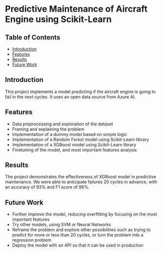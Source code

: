 # Predictive Maintenance of Aircraft Engine using Scikit-Learn

## Table of Contents
- [Introduction](#introduction)
- [Features](#features)
- [Results](#results)
- [Future Work](#future-work)

## Introduction

This project implements a model predicting if the aircraft engine is going to fail in the next cycles. It uses an open data source from Azure AI. 

## Features

- Data preprocessing and exploration of the dataset
- Framing and explaining the problem
- Implementation of a dummy model based on simple logic
- Implementation of a Random Forest model using Scikit-Learn library
- Implementation of a XGBoost model using Scikit-Learn library
- Finetuning of the model, and most important features analysis

## Results

The project demonstrates the effectiveness of XGBoost model in predictive maintenance. We were able to anticipate failures 20 cycles in advance, with an accuracy of 93% and F1 score of 96%.

## Future Work

- Further improve the model, reducing overfitting by focusing on the most important features
- Try other models, using SVM or Neural Networks
- Reframe the problem and explore other possibilities such as trying to predict for more or less than 20 cycles, or turn the problem into a regression problem
- Deploy the model with an API so that it can be used in production
